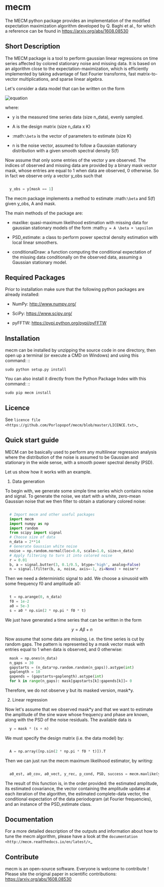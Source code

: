 mecm
=================



The MECM python package provides an implementation of the modified expectation maximization
algorithm developed by Q. Baghi et al., for which a reference can be found in
https://arxiv.org/abs/1608.08530



Short Description
-----------------

The MECM package is a tool to perform gaussian linear regressions on time series affected
by colored stationary noise and missing data. It is based on an algorithm close to the
expectation-maximization, which is efficiently implemented by taking advantage of fast
Fourier transforms, fast matrix-to-vector multiplications, and sparse linear algebra.

Let's consider a data model that can be written on the form

![equation](https://latex.codecogs.com/gif.latex?y&space;=&space;A&space;\beta&space;&plus;&space;n)


where:

  * y is the measured time series data (size n_data), evenly sampled.

  * A is the design matrix (size n_data x K)

  * :math:`\beta` is the vector of parameters to estimate (size K)

  * n is the noise vector, assumed to follow a Gaussian stationary distribution with a given smooth spectral density S(f)

Now assume that only some entries of the vector y are observed. The indices of
observed and missing data are provided by a binary mask vector mask, whose entries
are equal to 1 when data are observed, 0 otherwise.
So in fact we observe only a vector y_obs such that

```python

  y_obs = y[mask == 1]

```

The mecm package implements a method to estimate :math:`\beta` and S(f) given y_obs,
A and mask.


The main methods of the package are:

  * maxlike: quasi-maximum likelihood estimation with missing data for gaussian stationary models of the form :math:`y = A \beta + \epsilon`

  * PSD_estimate: a class to perform power spectral density estimation with local linear smoothers.

  * conditionalDraw: a function computing the conditional expectation of the missing data conditionally on the observed data, assuming a Gaussian stationary model.




Required Packages
-----------------

Prior to installation make sure that the following python packages are already installed:

* NumPy: http://www.numpy.org/

* SciPy: https://www.scipy.org/

* pyFFTW: https://pypi.python.org/pypi/pyFFTW



Installation
------------

mecm can be installed by unzipping the source code in one directory, then open up a terminal (or execute a CMD on Windows) and using this command: ::

    sudo python setup.py install

You can also install it directly from the Python Package Index with this command: ::

    sudo pip mecm install



Licence
-------

See `licence file <https://github.com/Porlopopof/mecm/blob/master/LICENCE.txt>`_


Quick start guide
-----------------

MECM can be basically used to perform any multilinear regression analysis where
the distribution of the noise is assumed to be Gaussian and stationary in the
wide sense, with a smooth power spectral density (PSD).

Let us show how it works with an example.

1. Data generation

To begin with, we generate some simple time series which contains noise and signal.
To generate the noise, we start with a white, zero-mean Gaussian noise that
we then filter to obtain a stationary colored noise:

```python

  # Import mecm and other useful packages
  import mecm
  import numpy as np
  import random
  from scipy import signal
  # Choose size of data
  n_data = 2**14
  # Generate Gaussian white noise
  noise = np.random.normal(loc=0.0, scale=1.0, size=n_data)
  # Apply filtering to turn it into colored noise
  r = 0.01
  b, a = signal.butter(3, 0.1/0.5, btype='high', analog=False)
  n = signal.lfilter(b, a, noise, axis=-1, zi=None) + noise*r

```


Then we need a deterministic signal to add. We choose a sinusoid with some
frequency f0 and amplitude a0:

```python

  t = np.arange(0, n_data)
  f0 = 1e-2
  a0 = 5e-3
  s = a0 * np.sin(2 * np.pi * f0 * t)

```
We just have generated a time series that can be written in the form

```math
  y = A \beta + n
```

Now assume that some data are missing, i.e. the time series is cut by random gaps.
The pattern is represented by a mask vector mask with entries equal to 1 when data
is observed, and 0 otherwise:

```python
  mask = np.ones(n_data)
  n_gaps = 30
  gapstarts = (n_data*np.random.random(n_gaps)).astype(int)
  gaplength = 10
  gapends = (gapstarts+gaplength).astype(int)
  for k in range(n_gaps): mask[gapstarts[k]:gapends[k]]= 0
```

Therefore, we do not observe y but its masked version, mask*y.

2. Linear regression

Now let's assume that we observed mask*y and that we want to estimate the amplitude
of the sine wave whose frequency and phase are known, along with the PSD of the
noise residuals.
The available data is

```python
  y = mask * (s + n)
```

We must specify the design matrix (i.e. the data model) by:

```python

  A = np.array([np.sin(2 * np.pi * f0 * t)]).T

```

Then we can just run the mecm maximum likelihood estimator, by writing:

```python

  a0_est, a0_cov, a0_vect, y_rec, p_cond, PSD, success = mecm.maxlike(y, mask, A)

```

The result of this function is, in the order provided: the estimated amplitude,
its estimated covariance, the vector containing the amplitude updates at each
iteration of the algorithm, the estimated complete-data vector, the conditional
expectation of the data periodogram (at Fourier frequencies), and an instance of
the PSD_estimate class.

Documentation
-------------

For a more detailed description of the outputs and information about how to tune
the mecm algorithm, please have a look at the `documentation <http://mecm.readthedocs.io/en/latest/>`_


Contribute
----------
mecm is an open-source software. Everyone is welcome to contribute !
Please site the original paper in scientific contributions:
https://arxiv.org/abs/1608.08530
